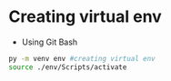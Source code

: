 # Creating virtual env

- Using Git Bash
```bash
py -m venv env #creating virtual env
source ./env/Scripts/activate
```

